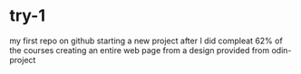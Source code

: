 # try-1

my first repo on github
starting a new project after I did compleat 62% of the courses
creating an entire web page from a design provided from odin-project
